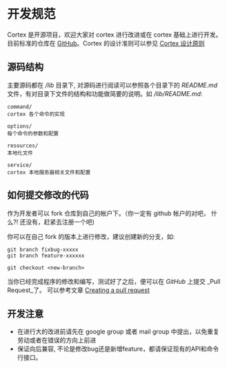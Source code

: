 # 开发规范

Cortex 是开源项目，欢迎大家对 cortex 进行改进或在 cortex 基础上进行开发。目前标准的仓库在 [GitHub](https://github.com/cortexjs/cortex)。Cortex 的设计准则可以参见 [Cortex 设计原则](design-principle.md)

## 源码结构

主要源码都在 _/lib_ 目录下, 对源码进行阅读可以参照各个目录下的 _README.md_ 文件，有对目录下文件的结构和功能做简要的说明。如 _/lib/README.md_:

    command/
    cortex 各个命令的实现
    
    options/
    每个命令的参数和配置
    
    resources/
    本地化文件
    
    service/
    cortex 本地服务器相关文件和配置


## 如何提交修改的代码

作为开发者可以 fork 仓库到自己的帐户下。（你一定有 github 帐户的对吧， 什么?! 还没有，赶紧去注册一个吧)

你可以在自己 fork 的版本上进行修改，建议创建新的分支，如:

    git branch fixbug-xxxxx
    git branch feature-xxxxxx

    git checkout <new-branch>

当你已经完成程序的修改和编写，测试好了之后，便可以在 _GitHub_ 上提交 _Pull Request_了。 可以参考文章 [Creating a pull request](https://help.github.com/articles/creating-a-pull-request)


## 开发注意

* 在进行大的改进前请先在 google group 或者 mail group 中提出，以免重复劳动或者在错误的方向上前进
* 保证向后兼容, 不论是修改bug还是新增feature，都请保证现有的API和命令行接口。
